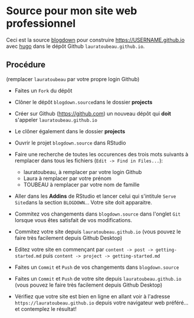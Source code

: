 # Source pour mon site web professionnel

Ceci est la source [blogdown](https://bookdown.org/yihui/blogdown/) pour construire https://USERNAME.github.io avec [hugo](https://gohugo.io) dans le dépôt Github `lauratoubeau.github.io`.


## Procédure

(remplacer `lauratoubeau` par votre propre login Github)

- Faites un `Fork` du dépôt

- Clôner le dépôt `blogdown.source`dans le dossier **projects**

- Créer sur Github (https://github.com) un nouveau dépôt qui **doit** s'appeler `lauratoubeau.github.io`

- Le clôner également dans le dossier **projects**

- Ouvrir le projet `blogdown.source` dans RStudio

- Faire une recherche de toutes les occurences des trois mots suivants à remplacer dans tous les fichiers (`Edit -> Find in Files...`):
    * lauratoubeau, à remplacer par votre login Github
    * Laura à remplacer par votre prénom
    * TOUBEAU à remplacer par votre nom de famille

- Aller dans les **Addins** de RStudio et lancer celui qui s'intitule `Serve Site`dans la section `BLOGDOWN`... Votre site doit apparaitre.

- Commitez vos changements dans `blogdown.source` dans l'onglet `Git` lorsque vous êtes satisfait de vos modifications.

- Commitez votre site depuis `lauratoubeau.github.io` (vous pouvez le faire très facilement depuis Github Desktop) 

- Editez votre site en commençant par `content -> post -> getting-started.md` puis `content -> project -> getting-started.md`

- Faites un `Commit` et `Push` de vos changements dans `blogdown.source` 

- Faites un `Commit` et `Push`  de votre site depuis `lauratoubeau.github.io` (vous pouvez le faire très facilement depuis Github Desktop)

- Vérifiez que votre site est bien en ligne en allant voir à l'adresse `https://lauratoubeau.github.io` depuis votre navigateur web préféré... et contemplez le résultat!
